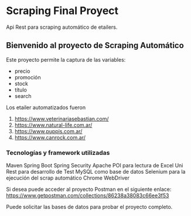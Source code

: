 # Scraping Final Proyect
Api Rest para scraping automático de etailers. 

## Bienvenido al proyecto de Scraping Automático 

Este proyecto permite la captura de las variables:

- precio 
- promoción
- stock
- título
- search  

Los etailer automatizados fueron

1. https://www.veterinariasebastian.com/
2. https://www.natural-life.com.ar/
3. https://www.puppis.com.ar/
4. https://www.canrock.com.ar/

### Tecnologías y framework utilizadas

Maven
Spring Boot 
Spring Security
Apache POI para lectura de Excel
Uni Rest para desarrollo de Test
MySQL como base de datos
Selenium para la ejecución del scrap automático
Chrome WebDriver 

Si desea puede acceder al proyecto Postman en el siguiente enlace: 
https://www.getpostman.com/collections/86238a38083c66ee3f53

Puede solicitar las bases de datos para probar el proyecto completo.


